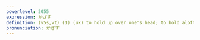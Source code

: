 ```yaml
---
powerlevel: 2055
expression: かざす
definition: (v5s,vt) (1) (uk) to hold up over one's head; to hold aloft; (2) (uk) to hold over something; to hold (one's hands) out (e.g. towards a fire); to cover something with something; (3) (uk) to hold up to shade one's eyes, face, etc.
pronunciation: かざす
---
```

